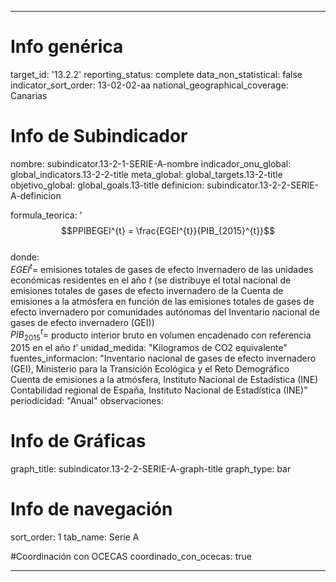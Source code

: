 ---

# Info genérica
target_id: '13.2.2'
reporting_status: complete
data_non_statistical: false
indicator_sort_order: 13-02-02-aa
national_geographical_coverage: Canarias

# Info de Subindicador
nombre: subindicator.13-2-1-SERIE-A-nombre
indicador_onu_global: global_indicators.13-2-2-title
meta_global: global_targets.13-2-title
objetivo_global: global_goals.13-title
definicion: subindicator.13-2-2-SERIE-A-definicion

formula_teorica: '$$PPIBEGEI^{t} = \frac{EGEI^{t}}{PIB_{2015}^{t}}$$ <br>
donde: <br>
$EGEI^{t} =$ emisiones totales de gases de efecto invernadero de las unidades económicas residentes en el año $t$ (se distribuye el total nacional de emisiones totales de gases de efecto invernadero de la Cuenta de emisiones a la atmósfera en función de las emisiones totales de gases de efecto invernadero por comunidades autónomas del Inventario nacional de gases de efecto invernadero (GEI))<br>
$PIB_{2015}^{t} =$ producto interior bruto en volumen encadenado con referencia 2015 en el año $t$'
unidad_medida: "Kilogramos de CO2 equivalente"
fuentes_informacion: "Inventario nacional de gases de efecto invernadero (GEI), Ministerio para la Transición Ecológica y el Reto Demográfico<br>
Cuenta de emisiones a la atmósfera, Instituto Nacional de Estadística (INE)<br>
Contabilidad regional de España, Instituto Nacional de Estadística (INE)"
periodicidad: "Anual"
observaciones: 

# Info de Gráficas
graph_title: subindicator.13-2-2-SERIE-A-graph-title
graph_type: bar

# Info de navegación
sort_order: 1
tab_name: Serie A

#Coordinación con OCECAS
coordinado_con_ocecas: true

---